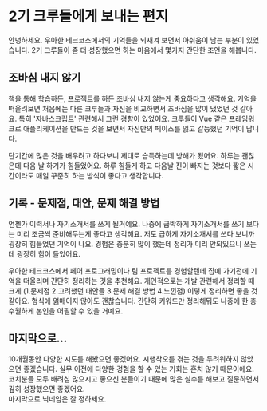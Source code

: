 # 2기 크루들에게 보내는 편지

 안녕하세요. 
 우아한 테크코스에서의 기억들을 되새겨 보면서 아쉬움이 남는 부분이 있었습니다. 
 2기 크루들이 좀 더 성장했으면 하는 마음에서 몇가지 간단한 조언을 해봅니다.   

## 조바심 내지 않기
책을 통해 학습하든, 프로젝트를 하든 조바심 내지 않는게 중요하다고 생각해요. 
기억을 떠올려보면 처음에는 다른 크루들과 자신을 비교하면서 조바심을 많이 냈었던 것 같아요.
특히 '자바스크립트' 관련해서 그런 경향이 있었어요. 
크루들이 Vue 같은 프레임워크로 애플리케이션을 만드는 것을 보면서 자신만의 페이스를 잃고 갈등했던 기억이 납니다. 

단기간에 많은 것을 배우려고 하다보니 제대로 습득하는데 방해가 됬어요. 하루는 괜찮은데 다음 날 하기가 힘들었어요.
하루 힘들게 하고 다음날 진이 빠지는 것보다 짧은 시간이라도 매일 꾸준히 하는 방식이 좋다고 생각합니다. 

## 기록 - 문제점, 대안, 문제 해결 방법 

언젠가 이력서나 자기소개서를 쓰게 될거예요. 
나중에 급박하게 자기소개서를 쓰기 보다는 미리 조금씩 준비해두는게 좋다고 생각해요. 
저도 급하게 자기소개서를 쓰다 보니까 굉장히 힘들었던 기억이 나요. 
경험은 충분히 많이 했는데 정리가 미리 안되있으니 쓰는데 굉장히 힘이 들었어요. 

우아한 테크코스에서 페어 프로그래밍이나 팀 프로젝트를 경험할텐데 집에 가기전에 기억을 떠올리며 간단히 정리하는 것을 추천해요.
개인적으로는 개발 관련해서 정리할 때 크게 (1.문제점 2.고려했던 대안들 3.문제 해결 방법 4.느낀점) 이렇게 정리하면 좋을 것 같아요.
형식에 얽매이지 않아도 괜찮습니다. 
간단히 키워드만 정리해둬도 나중에 한 층 수월하게 본인을 어필할 수 있을 거예요.

## 마지막으로...
10개월동안 다양한 시도를 해봤으면 좋겠어요.
시행착오를 겪는 것을 두려워하지 않았으면 좋겠습니다. 
실무 이전에 다양한 경험을 할 수 있는 기회는 흔치 않기 때문이에요. 
코치분들 모두 배려심 많으시고 좋으신 분들이기 때문에 많은 실수를 해보고 질문하면서 깊히 성장했으면 좋겠어요.  
마지막으로 닉네임은 잘 정하세요. 



